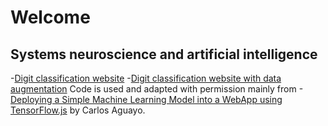 # Welcome
## Systems neuroscience and artificial intelligence
-[Digit classification website](https://andrew-tan-yy.github.io/digit_classification_website/tfjs.html)
-[Digit classification website with data augmentation](https://andrew-tan-yy.github.io/digit_classification_website_with_data_augmentation/tfjs.html)
Code is used and adapted with permission mainly from
-[Deploying a Simple Machine Learning Model into a WebApp using TensorFlow.js](https://towardsdatascience.com/deploying-a-simple-machine-learning-model-into-a-webapp-using-tensorflow-js-3609c297fb04) by Carlos Aguayo.